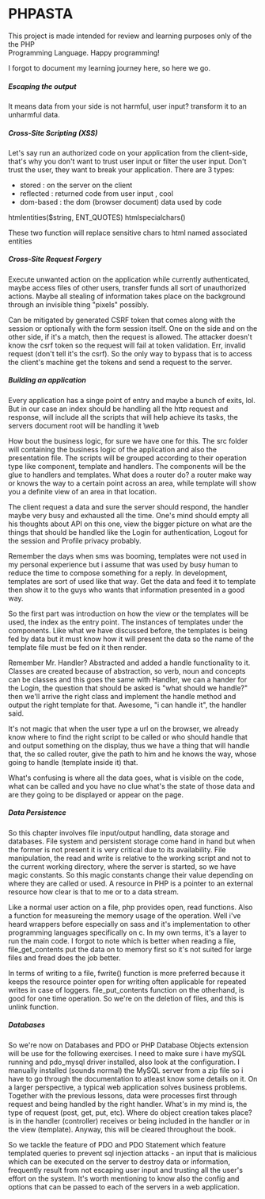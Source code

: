 # PHPASTA

This project is made intended for review and learning purposes only of the the PHP  
Programming Language. Happy programming!

I forgot to document my learning journey here, so here we go.

##### Escaping the output 

It means data from your side is not harmful, user input? transform it to 
an unharmful data.

##### Cross-Site Scripting (XSS)

Let's say run an authorized code on your application from the client-side, that's 
why you don't want to trust user input or filter the user input. Don't trust
the user, they want to break your application. There are 3 types:

- stored : on the server on the client
- reflected : returned code from user input , cool
- dom-based : the dom (browser document) data used by code 

htmlentities($string, ENT_QUOTES) 
htmlspecialchars() 

These two function will replace sensitive chars to html named associated entities  

##### Cross-Site Request Forgery  

Execute unwanted action on the application while currently authenticated, maybe 
access files of other users, transfer funds all sort of unauthorized actions. Maybe 
all stealing of information takes place on the background through an invisible thing 
"pixels" possibly. 

Can be mitigated by generated CSRF token that comes along with the session or optionally 
with the form session itself. One on the side and on the other side, if it's a match, 
then the request is allowed. The attacker doesn't know the csrf token so the request 
will fail at token validation. Err, invalid request (don't tell it's the csrf). So the 
only way to bypass that is to access the client's machine get the tokens and send a request 
to the server. 

##### Building an application

Every application has a singe point of entry and maybe a bunch of exits, lol. But in our case
an index should be handling all the http request and response, will include all the scripts that 
will help achieve its tasks, the servers document root will be handling it \web

How bout the business logic, for sure we have one for this. The src folder will containing the 
business logic of the application and also the presentation file. The scripts will be grouped 
according to their operation type like component, template and handlers. 
The components will be the glue to handlers and templates. What does a router do? 
a router make way or knows the way to a certain point across an area, while 
template will show you a definite view of an area in that location.

The client request a data and sure the server should respond, the handler maybe very busy and exhausted 
all the time. One's mind should empty all his thoughts about API on this one, view the bigger picture on 
what are the things that should be handled like the Login for authentication, Logout for the session and 
Profile privacy probably. 

Remember the days when sms was booming, templates were not used in my personal experience but i assume that 
was used by busy human to reduce the time to compose something for a reply. In development, templates are 
sort of used like that way. Get the data and feed it to template then show it to the guys who wants that 
information presented in a good way.

So the first part was introduction on how the view or the templates will be used, the index as the entry point. 
The instances of templates under the components. Like what we have discussed before, the templates is being fed by 
data but it must know how it will present the data so the name of the template file must be fed on it then render.

Remember Mr. Handler? Abstracted and added a handle functionality to it. Classes are created because of abstraction,
so verb, noun and concepts can be classes and this goes the same with Handler, we can a hander for the Login,
the question that should be asked is "what should we handle?" then we'll arrive the right class and implement the 
handle method and output the right template for that. Awesome, "i can handle it", the handler said.

It's not magic that when the user type a url on the browser, we already know where to find the right script to be called 
or who should handle that and output something on the display, thus we have a thing that will handle that, 
the so called router, give the path to him and he knows the way, whose going to handle (template inside it) that.

What's confusing is where all the data goes, what is visible on the code, what can be called and you have no clue what's
the state of those data and are they going to be displayed or appear on the page.

##### Data Persistence

So this chapter involves file input/output handling, data storage and databases. File 
system and persistent storage come hand in hand but when the former is not present 
it is very critical due to its availability. File manipulation, the read and write 
is relative to the working script and not to the current working directory, where
the server is started, so we have magic constants. So this magic constants change their 
value depending on where they are called or used. A resource in PHP is a pointer to an 
external resource how clear is that to me or to a data stream.

Like a normal user action on a file, php provides open, read functions. Also a function 
for measureing the memory usage of the operation. Well i've heard wrappers before especially
on sass and it's implementation to other programming languages specifically on c. In my 
own terms, it's a layer to run the main code. I forgot to note which is better when reading 
a file, file_get_contents put the data on to memory first so it's not suited for large 
files and fread does the job better.

In terms of writing to a file, fwrite() function is more preferred because it keeps the 
resource pointer open for writing often applicable for repeated writes in case of loggers.
file_put_contents function on the otherhand, is good for one time operation. So we're on
the deletion of files, and this is unlink function.

##### Databases

So we're now on Databases and PDO or PHP Database Objects extension will be use for the 
following exercises. I need to make sure i have mySQL running and pdo_mysql driver
installed, also look at the configuration. I manually installed (sounds normal) the MySQL 
server from a zip file so i have to go through the documentation to atleast know some 
details on it. On a larger perspective, a typical web application solves business problems.
Together with the previous lessons, data were processes first through request and being 
handled by the right handler. What's in my mind is, the type of request (post, get, put, 
etc). Where do object creation takes place? is in the handler (controller) receives or 
being included in the handler or in the view (template). Anyway, this will be cleared 
throughout the book.

So we tackle the feature of PDO and PDO Statement which feature templated queries to 
prevent sql injection attacks - an input that is malicious which can be executed on 
the server to destroy data or information, frequently result from not escaping user 
input and trusting all the user's effort on the system. It's worth mentioning to know 
also the config and options that can be passed to each of the servers in a web application.
